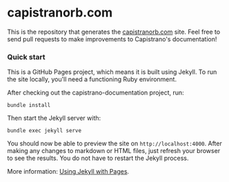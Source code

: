 # capistranorb.com

This is the repository that generates the [capistranorb.com](http://capistranorb.com/) site. Feel free to send pull requests to make improvements to Capistrano's documentation!

### Quick start

This is a GitHub Pages project, which means it is built using Jekyll. To run the site locally, you'll need a functioning Ruby environment.

After checking out the capistrano-documentation project, run:

```
bundle install
```

Then start the Jekyll server with:

```
bundle exec jekyll serve
```

You should now be able to preview the site on `http://localhost:4000`. After making any changes to markdown or HTML files, just refresh your browser to see the results. You do not have to restart the Jekyll process.

More information: [Using Jekyll with Pages](https://help.github.com/articles/using-jekyll-with-pages/).
